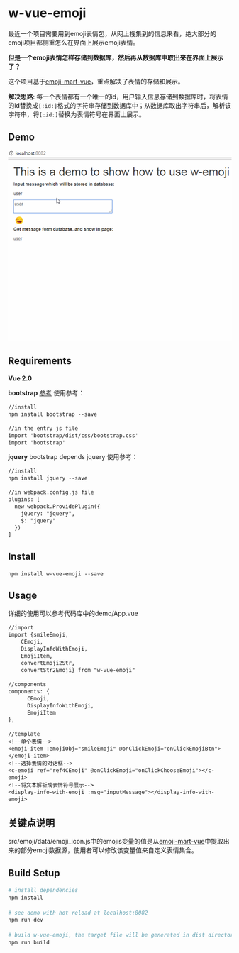 # w-vue-emoji

最近一个项目需要用到emoji表情包，从网上搜集到的信息来看，绝大部分的emoji项目都侧重怎么在界面上展示emoji表情。

**但是一个emoji表情怎样存储到数据库，然后再从数据库中取出来在界面上展示了？**

这个项目基于[emoji-mart-vue](https://github.com/jm-david/emoji-mart-vue)，重点解决了表情的存储和展示。

**解决思路**: 每一个表情都有一个唯一的id，用户输入信息存储到数据库时，将表情的id替换成`[:id:]`格式的字符串存储到数据库中；从数据库取出字符串后，解析该字符串，将`[:id:]`替换为表情符号在界面上展示。

## Demo

![](./examples/demo2.gif)

## Requirements
**Vue 2.0**

**bootstrap**
[参考](https://getbootstrap.com/docs/4.0/getting-started/webpack)
使用参考：

```
//install
npm install bootstrap --save

//in the entry js file
import 'bootstrap/dist/css/bootstrap.css'
import 'bootstrap'
```

**jquery**
bootstrap depends jquery
使用参考：

```
//install 
npm install jquery --save

//in webpack.config.js file
plugins: [
  new webpack.ProvidePlugin({
    jQuery: "jquery",
    $: "jquery"
  })
]
```

## Install

```
npm install w-vue-emoji --save
```

## Usage
详细的使用可以参考代码库中的demo/App.vue


```
//import 
import {smileEmoji,
    CEmoji,
    DisplayInfoWithEmoji,
    EmojiItem,
    convertEmoji2Str,
    convertStr2Emoji} from "w-vue-emoji"

//components
components: {
      CEmoji,
      DisplayInfoWithEmoji,
      EmojiItem
},

//template
<!--单个表情-->
<emoji-item :emojiObj="smileEmoji" @onClickEmoji="onClickEmojiBtn"></emoji-item>
<!--选择表情的对话框-->
<c-emoji ref="ref4CEmoji" @onClickEmoji="onClickChooseEmoji"></c-emoji>
<!--将文本解析成表情符号展示-->
<display-info-with-emoji :msg="inputMessage"></display-info-with-emoji>
```

## 关键点说明
src/emoji/data/emoji_icon.js中的emojis变量的值是从[emoji-mart-vue](https://github.com/jm-david/emoji-mart-vue)中提取出来的部分emoji数据源，使用者可以修改该变量值来自定义表情集合。

## Build Setup

``` bash
# install dependencies
npm install

# see demo with hot reload at localhost:8082
npm run dev

# build w-vue-emoji, the target file will be generated in dist directory
npm run build
```
